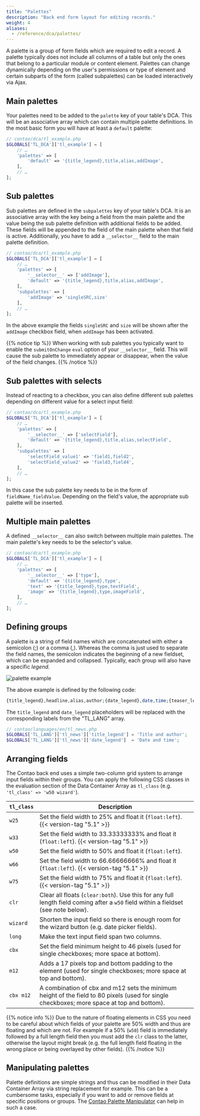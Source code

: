 ```yaml
---
title: "Palettes"
description: "Back end form layout for editing records."
weight: 4
aliases:
  - /reference/dca/palettes/
---
```



A palette is a group of form fields which are required to edit a record. A
palette typically does not include all columns of a table but only the ones that
belong to a particular module or content element. Palettes can change
dynamically depending on the user's permissions or type of element and certain
subparts of the form (called subpalettes) can be loaded interactively via Ajax.


## Main palettes

Your palettes need to be added to the `palette` key of your table's DCA. This
will be an associative array which can contain multiple palette definitions. In
the most basic form you will have at least a `default` palette:

```php
// contao/dca/tl_example.php
$GLOBALS['TL_DCA']['tl_example'] = [
    // …
    'palettes' => [
        'default' => '{title_legend},title,alias,addImage',
    ],
    // …
];
```


## Sub palettes

Sub palettes are defined in the `subpalettes` key of your table's DCA. It is an
associative array with the key being a field from the main palette and the value
being the sub palette definition with additional fields to be added. These
fields will be appended to the field of the main palette when that field is
active. Additionally, you have to add a `__selector__` field to the main palette
definition.

```php
// contao/dca/tl_example.php
$GLOBALS['TL_DCA']['tl_example'] = [
    // …
    'palettes' => [
        '__selector__' => ['addImage'],
        'default' => '{title_legend},title,alias,addImage',
    ],
    'subpalettes' => [
        'addImage' => 'singleSRC,size'
    ],
    // …
];
```

In the above example the fields `singleSRC` and `size` will be shown after the
`addImage` checkbox field, when `addImage` has been activated.

{{% notice tip %}}
When working with sub palettes you typically want to enable the `submitOnChange` `eval` option of your `__selector__` field. This will cause
the sub palette to immediately appear or disappear, when the value of the field changes.
{{% /notice %}}


## Sub palettes with selects

Instead of reacting to a checkbox, you can also define different sub palettes
depending on different value for a select input field:

```php
// contao/dca/tl_example.php
$GLOBALS['TL_DCA']['tl_example'] = [
    // …
    'palettes' => [
        '__selector__' => ['selectField'],
        'default' => '{title_legend},title,alias,selectField',
    ],
    'subpalettes' => [
        'selectField_value1' => 'field1,field2',
        'selectField_value2' => 'field3,field4',
    ],
    // …
];
```

In this case the sub palette key needs to be in the form of
`fieldName_fieldValue`. Depending on the field's value, the appropriate sub
palette will be inserted.


## Multiple main palettes

A defined `__selector__` can also switch between multiple main palettes. The
main palette's key needs to be the selector's value.

```php
// contao/dca/tl_example.php
$GLOBALS['TL_DCA']['tl_example'] = [
    // …
    'palettes' => [
        '__selector__' => ['type'],
        'default' => '{title_legend},type',
        'text' => '{title_legend},type,textField',
        'image' => '{title_legend},type,imageField',
    ],
    // …
];
```


## Defining groups

A palette is a string of field names which are concatenated with either a
semicolon (;) or a comma (,). Whereas the comma is just used to separate the
field names, the semicolon indicates the beginning of a new fieldset, which can
be expanded and collapsed. Typically, each group will also have a specific _legend_.

![palette example](../images/palette_example.png?classes=shadow)

The above example is defined by the following code:

```php
{title_legend},headline,alias,author;{date_legend},date,time;{teaser_legend:hide},subheadline,teaser
```

The `title_legend` and `date_legend` placeholders will be replaced with the
corresponding labels from the "TL_LANG" array.

```php
// contao/languages/en/tl_news.php
$GLOBALS['TL_LANG']['tl_news']['title_legend'] = 'Title and author';
$GLOBALS['TL_LANG']['tl_news']['date_legend']  = 'Date and time';
```


## Arranging fields

The Contao back end uses a simple two-column grid system to arrange input fields
within their groups. You can apply the following CSS classes in the evaluation
section of the Data Container Array as `tl_class` (e.g. `'tl_class' => 'w50 wizard'`).

| `tl_class` | Description |
| --- | --- |
| `w25` | Set the field width to 25% and float it (`float:left`). {{< version-tag "5.1" >}} |
| `w33` | Set the field width to 33.33333333% and float it (`float:left`). {{< version-tag "5.1" >}} |
| `w50` | Set the field width to 50% and float it (`float:left`). |
| `w66` | Set the field width to 66.66666666% and float it (`float:left`). {{< version-tag "5.1" >}} |
| `w75` | Set the field width to 75% and float it (`float:left`). {{< version-tag "5.1" >}} |
| `clr` | Clear all floats (`clear:both`). Use this for any full length field coming after a `w50` field within a fieldset (see note below). |
| `wizard` | Shorten the input field so there is enough room for the wizard button (e.g. date picker fields). |
| `long` | Make the text input field span two columns. |
| `cbx` | Set the field minimum height to 46 pixels (used for single checkboxes; more space at bottom). |
| `m12` | Adds a 17 pixels top and bottom padding to the element (used for single checkboxes; more space at top and bottom). |
| `cbx m12` | A combination of cbx and m12 sets the minimum height of the field to 80 pixels (used for single checkboxes; more space at top and bottom). |

{{% notice info %}}
Due to the nature of floating elements in CSS you need to be careful about which fields of your palette are 50% width
and thus are floating and which are not. For example if a 50% (`w50`) field is immediately followed by a full length
field then you must add the `clr` class to the latter, otherwise the layout might break (e.g. the full length field 
floating in the wrong place or being overlayed by other fields).
{{% /notice %}}


## Manipulating palettes

Palette definitions are simple strings and thus can be modified in their Data
Container Array via string replacement for example. This can be a cumbersome
tasks, especially if you want to add or remove fields at specific positions or
groups. The [Contao Palette Manipulator][1] can help in such a case.

[1]: ../../../framework/dca/palettemanipulator/
[2]: ../reference/fields/
